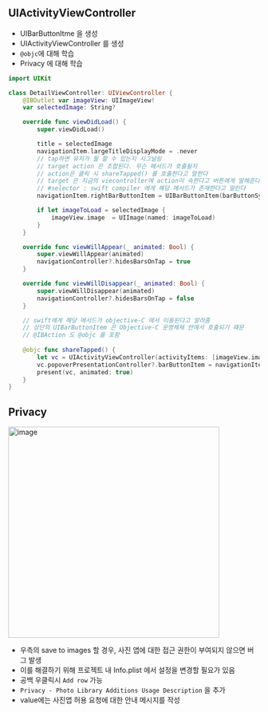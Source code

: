 ## UIActivityViewController

- UIBarButtonItme 을 생성
- UIActivityViewController 를 생성
- `@objc`에 대해 학습
- Privacy 에 대해 학습

```swift
import UIKit

class DetailViewController: UIViewController {
	@IBOutlet var imageView: UIImageView!
	var selectedImage: String?

    override func viewDidLoad() {
        super.viewDidLoad()

		title = selectedImage
        navigationItem.largeTitleDisplayMode = .never
        // tap하면 유저가 뭘 할 수 있는지 시그널링
        // target action 은 조합된다. 무슨 메서드가 호출될지
        // action은 클릭 시 shareTapped() 를 호출한다고 말한다
        // target 은 지금의 viecontroller에 action이 속한다고 버튼에게 말해준다
        // #selector : swift compiler 에게 해당 메서드가 존재한다고 알린다
		navigationItem.rightBarButtonItem = UIBarButtonItem(barButtonSystemItem: .action, target: self, action: #selector(shareTapped))

		if let imageToLoad = selectedImage {
			imageView.image  = UIImage(named: imageToLoad)
		}
    }

    override func viewWillAppear(_ animated: Bool) {
        super.viewWillAppear(animated)
        navigationController?.hidesBarsOnTap = true
    }

    override func viewWillDisappear(_ animated: Bool) {
        super.viewWillDisappear(animated)
        navigationController?.hidesBarsOnTap = false
    }

    // swift에게 해당 메서드가 objective-C 에서 이용된다고 알려줌
    // 상단의 UIBarButtonItem 은 Objective-C 운영체제 안에서 호출되기 떄문
    // @IBAction 도 @objc 를 포함
    
	@objc func shareTapped() {
		let vc = UIActivityViewController(activityItems: [imageView.image!], applicationActivities: [])
		vc.popoverPresentationController?.barButtonItem = navigationItem.rightBarButtonItem
		present(vc, animated: true)
	}
}

```


## Privacy

<img width="423" alt="image" src="https://github.com/100DaysOfSwift/100-days-of-swift/assets/40600306/0a0e1834-efcb-413c-8467-e6e912cb457d">

- 우측의 save to images 할 경우, 사진 앱에 대한 접근 권한이 부여되지 않으면 버그 발생
- 이를 해결하기 위해 프로젝트 내 Info.plist 에서 설정을 변경할 필요가 있음
- 공백 우클릭시 `Add row` 가능
- `Privacy - Photo Library Additions Usage Description` 을 추가
-  value에는 사진앱 허용 요청에 대한 안내 메시지를 작성



